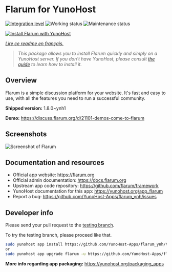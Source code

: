 <!--
N.B.: This README was automatically generated by https://github.com/YunoHost/apps/tree/master/tools/README-generator
It shall NOT be edited by hand.
-->

# Flarum for YunoHost

[![Integration level](https://dash.yunohost.org/integration/flarum.svg)](https://dash.yunohost.org/appci/app/flarum) ![Working status](https://ci-apps.yunohost.org/ci/badges/flarum.status.svg) ![Maintenance status](https://ci-apps.yunohost.org/ci/badges/flarum.maintain.svg)

[![Install Flarum with YunoHost](https://install-app.yunohost.org/install-with-yunohost.svg)](https://install-app.yunohost.org/?app=flarum)

*[Lire ce readme en français.](./README_fr.md)*

> *This package allows you to install Flarum quickly and simply on a YunoHost server.
If you don't have YunoHost, please consult [the guide](https://yunohost.org/#/install) to learn how to install it.*

## Overview

Flarum is a simple discussion platform for your website. It's fast and easy to use, with all the features you need to run a successful community.

**Shipped version:** 1.8.0~ynh1

**Demo:** https://discuss.flarum.org/d/21101-demos-come-to-flarum

## Screenshots

![Screenshot of Flarum](./doc/screenshots/beta16.jpg)

## Documentation and resources

* Official app website: <https://flarum.org>
* Official admin documentation: <https://docs.flarum.org>
* Upstream app code repository: <https://github.com/flarum/framework>
* YunoHost documentation for this app: <https://yunohost.org/app_flarum>
* Report a bug: <https://github.com/YunoHost-Apps/flarum_ynh/issues>

## Developer info

Please send your pull request to the [testing branch](https://github.com/YunoHost-Apps/flarum_ynh/tree/testing).

To try the testing branch, please proceed like that.

``` bash
sudo yunohost app install https://github.com/YunoHost-Apps/flarum_ynh/tree/testing --debug
or
sudo yunohost app upgrade flarum -u https://github.com/YunoHost-Apps/flarum_ynh/tree/testing --debug
```

**More info regarding app packaging:** <https://yunohost.org/packaging_apps>
